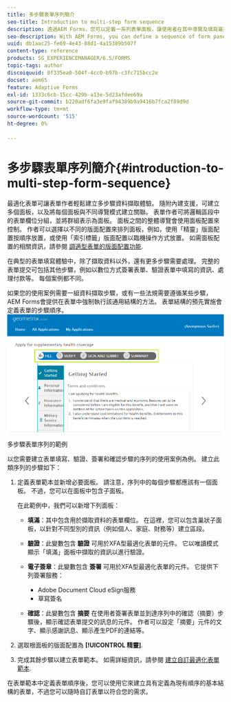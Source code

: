 ```yaml
---
title: 多步驟表單序列簡介
seo-title: Introduction to multi-step form sequence
description: 透過AEM Forms，您可以定義一系列表單面板，讓使用者在其中導覽及填寫最適化表單。
seo-description: With AEM Forms, you can define a sequence of form panel in which you want users to navigate and fill an adaptive form.
uuid: db1aac25-fe69-4e43-88d1-4a15389b507f
content-type: reference
products: SG_EXPERIENCEMANAGER/6.5/FORMS
topic-tags: author
discoiquuid: 0f335ea0-504f-4cc0-b97b-c3fc715bcc2e
docset: aem65
feature: Adaptive Forms
exl-id: 1333c6cb-15cc-429b-a13e-5d23afdee69a
source-git-commit: b220adf6fa3e9faf94389b9a9416b7fca2f89d9d
workflow-type: tm+mt
source-wordcount: '515'
ht-degree: 0%

---
```


# 多步驟表單序列簡介{#introduction-to-multi-step-form-sequence}

最適化表單可讓表單作者輕鬆建立多步驟資料擷取體驗。 隨附內建支援，可建立多個面板，以及將每個面板與不同導覽模式建立關聯。 表單作者可將邏輯區段中的表單欄位分組，並將群組表示為面板。 面板之間的整體導覽會使用面板配置來控制。 作者可以選擇以不同的版面配置來排列面板，例如，使用「精靈」版面配置按順序放置，或使用「索引標籤」版面配置以臨機操作方式放置。 如需面板配置的相關資訊，請參閱 [調適型表單的版面配置功能](../../forms/using/layout-capabilities-adaptive-forms.md).

在典型的表單填寫體驗中，除了擷取資料以外，還有更多步驟需要處理。 完整的表單提交可包括其他步驟，例如以數位方式簽署表單、驗證表單中填寫的資訊、處理付款等。 每個案例都不同。

如果您的使用案例需要一組資料擷取步驟，或有一些法規需要遵循某些步驟，AEM Forms會提供在表單中強制執行該通用結構的方法。 表單結構的預先實施會定義表單的步驟順序。 ![多步驟表單序列的範例](assets/formpipeline.png)

多步驟表單序列的範例

以您需要建立表單填寫、驗證、簽署和確認步驟的序列的使用案例為例。 建立此類序列的步驟如下：

1. 定義表單範本並新增必要面板。 請注意，序列中的每個步驟都應該有一個面板。 不過，您可以在面板中包含子面板。

   在此範例中，我們可以新增下列面板：

   * **填滿**：其中包含用於擷取資料的表單欄位。 在這裡，您可以包含巢狀子面板，以針對不同型別的資訊（例如個人、家庭、財務等）建立區段。

   * **驗證**：此變數包含 **驗證** 可用於XFA型最適化表單的元件。 它以唯讀模式顯示「填滿」面板中擷取的資訊以進行驗證。

   * **電子簽章**：此變數包含 **簽署** 可用於XFA型最適化表單的元件。 它提供下列簽署服務：

      * Adobe Document Cloud eSign服務
      * 草寫簽名
   * **確認**：此變數包含 **摘要** 在使用者簽署表單並到達序列中的確認（摘要）步驟後，顯示確認表單提交的訊息的元件。 作者可以設定「摘要」元件的文字、顯示感謝訊息、顯示產生PDF的連結等。


1. 選取根面板的版面配置為 **[!UICONTROL 精靈]**.
1. 完成其餘步驟以建立表單範本。 如需詳細資訊，請參閱 [建立自訂最適化表單範本](../../forms/using/custom-adaptive-forms-templates.md).

在表單範本中定義表單順序後，您可以使用它來建立具有定義為現有順序的基本結構的表單，不過您可以隨時自訂表單以符合您的需求。

